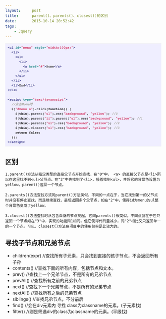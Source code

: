 ```yaml
---
layout:     post
title:      parent()、parents()、closest()的区别
date:       2015-10-14 20:52:42
tags:
    - Jquery
---
```



![](/img/pic-1.png)

## 区别   

    1.parent()方法从指定类型的直接父节点开始查找，在"0"中， <a> 的直接父节点是<li>所以在这里找不到<ul>父节点。在"2"中先找到了<li>，接着找到<ul>，并将它的背景色设置为yellow。parent()返回一个节点。   
 
    2.parents()方法查找方式同parent()方法类似，不同的一点在于，当它找到第一的父节点时并没有停止查找，而是继续查找，最后返回多个父节点，如在"2"中，使得id为menu的ul整个背景色变成了yellow。      
  
    3.closest()方法查找时从包含自身的节点找起，它同parents()很类似，不同点就在于它只返回一个节点如在"3"中，实现的功能同1相同。但它使得代码量减小，同"2"相比又只返回单一的一个节点。可见，closest()方法在项目中的使用频率是比较大的。


## 寻找子节点和兄弟节点

* children(expr) //查找所有子元素，只会找到直接的孩子节点，不会返回所有子孙
* contents() //查找下面的所有内容，包括节点和文本。
* prev() //查找上一个兄弟节点，不是所有的兄弟节点
* prevAll() //查找所有之前的兄弟节点
* next() //查找下一个兄弟节点，不是所有的兄弟节点
* nextAll() //查找所有之后的兄弟节点
* siblings() //查找兄弟节点，不分前后
* find() //会在div元素内 寻找 class为classname的元素。(子元素找)
* filter() //则是筛选div的class为classname的元素。(平级找)